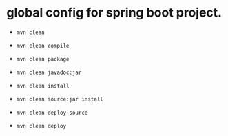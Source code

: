 # global config for spring boot project.

* `mvn clean`

* `mvn clean compile`
* `mvn clean package`
* `mvn clean javadoc:jar`

* `mvn clean install`
* `mvn clean source:jar install`

* `mvn clean deploy source`
* `mvn clean deploy`

